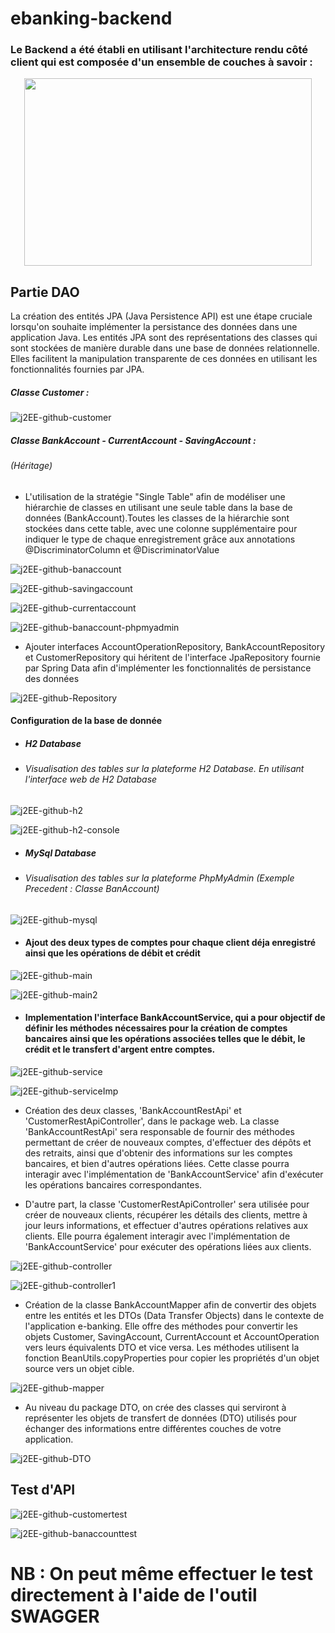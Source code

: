 # ebanking-backend

<h3>Le Backend a été établi en utilisant l'architecture rendu côté client qui est composée d'un ensemble de couches à savoir : </h3>

<p align="center">
  <img width="460" height="300" src="https://github.com/Musta1Pha/Ressources/assets/91842692/7a4db306-aee6-4956-9259-124112058eca">
</p>

<h2>Partie DAO</h2>
La création des entités JPA (Java Persistence API) est une étape cruciale lorsqu'on souhaite implémenter la persistance des données dans une application Java. Les entités JPA sont des représentations des classes qui sont stockées de manière durable dans une base de données relationnelle. Elles facilitent la manipulation transparente de ces données en utilisant les fonctionnalités fournies par JPA.

<h5>Classe Customer : </h5>

![j2EE-github-customer](https://github.com/Musta1Pha/Ressources/assets/91842692/510b55c1-0ebd-4998-8cda-624759b0ba64)

<h5>Classe BankAccount - CurrentAccount - SavingAccount : <h6>(Héritage)</h6></h5>

- L'utilisation de la stratégie "Single Table" afin de modéliser une hiérarchie de classes en utilisant une seule table dans la base de données (BankAccount).Toutes les classes de la hiérarchie sont stockées dans cette table, avec une colonne supplémentaire pour indiquer le type de chaque enregistrement grâce aux annotations @DiscriminatorColumn et @DiscriminatorValue

![j2EE-github-banaccount](https://github.com/Musta1Pha/Ressources/assets/91842692/347979cb-08fc-4241-bd7f-9a5e028eb25d)

![j2EE-github-savingaccount](https://github.com/Musta1Pha/Ressources/assets/91842692/c538e3e3-3cd4-4c04-8667-5f6058ab6b7e)

![j2EE-github-currentaccount](https://github.com/Musta1Pha/Ressources/assets/91842692/eb71c789-a5e3-485b-8dee-d9d7d9156960)

![j2EE-github-banaccount-phpmyadmin](https://github.com/Musta1Pha/Ressources/assets/91842692/08d0d32a-1279-449f-a34f-d75dd23eb8e8)

- Ajouter interfaces AccountOperationRepository, BankAccountRepository et CustomerRepository qui héritent de l'interface JpaRepository fournie par Spring Data afin d'implémenter les fonctionnalités de persistance des données

![j2EE-github-Repository](https://github.com/Musta1Pha/Ressources/assets/91842692/c868dc80-a52f-4abe-8209-c4ac3c7292bd)

<h4>Configuration de la base de donnée</h4>

- <h5>H2 Database</h5>
- <h6>Visualisation des tables sur la plateforme H2 Database. En utilisant l'interface web de H2 Database</h6>

![j2EE-github-h2](https://github.com/Musta1Pha/Ressources/assets/91842692/c80f624a-d4ff-4f11-8e5c-e968b95b5fcb)

![j2EE-github-h2-console](https://github.com/Musta1Pha/Ressources/assets/91842692/dee84cb2-b1e3-4499-834d-cbde8516168b)

- <h5>MySql Database</h5>
- <h6>Visualisation des tables sur la plateforme PhpMyAdmin (Exemple Precedent : Classe BanAccount)</h6>

![j2EE-github-mysql](https://github.com/Musta1Pha/Ressources/assets/91842692/a81c5b95-4914-450f-806b-6e488c484912)

- <h4>Ajout des deux types de comptes pour chaque client déja enregistré ainsi que les opérations de débit et crédit</h4>

![j2EE-github-main](https://github.com/Musta1Pha/Ressources/assets/91842692/9a9b1991-3737-4145-abcb-b64f2791db5d)

![j2EE-github-main2](https://github.com/Musta1Pha/Ressources/assets/91842692/ebea13d9-989b-4071-8a08-eb0b11e90b8f)

- <h4>Implementation l'interface BankAccountService, qui a pour objectif de définir les méthodes nécessaires pour la création de comptes bancaires ainsi que les opérations associées telles que le débit, le crédit et le transfert d'argent entre comptes.</h4>

![j2EE-github-service](https://github.com/Musta1Pha/Ressources/assets/91842692/9f3fdb5b-6f7f-47cb-9565-8308e931f4f8)

![j2EE-github-serviceImp](https://github.com/Musta1Pha/Ressources/assets/91842692/a526c7d4-7ee8-4699-ab5f-3af2909d35a3)

- Création des deux classes, 'BankAccountRestApi' et 'CustomerRestApiController', dans le package web. La classe 'BankAccountRestApi' sera responsable de fournir des méthodes permettant de créer de nouveaux comptes, d'effectuer des dépôts et des retraits, ainsi que d'obtenir des informations sur les comptes bancaires, et bien d'autres opérations liées. Cette classe pourra interagir avec l'implémentation de 'BankAccountService' afin d'exécuter les opérations bancaires correspondantes.

- D'autre part, la classe 'CustomerRestApiController' sera utilisée pour créer de nouveaux clients, récupérer les détails des clients, mettre à jour leurs informations, et effectuer d'autres opérations relatives aux clients. Elle pourra également interagir avec l'implémentation de 'BankAccountService' pour exécuter des opérations liées aux clients.

![j2EE-github-controller](https://github.com/Musta1Pha/Ressources/assets/91842692/7fa92374-873f-4c77-9adc-5fd1cf62e9c1)

![j2EE-github-controller1](https://github.com/Musta1Pha/Ressources/assets/91842692/f087b461-d13d-4e80-b2f8-700b09599b3b)

- Création de la classe BankAccountMapper afin de convertir des objets entre les entités et les DTOs (Data Transfer Objects) dans le contexte de l'application e-banking. Elle offre des méthodes pour convertir les objets Customer, SavingAccount, CurrentAccount et AccountOperation vers leurs équivalents DTO et vice versa. Les méthodes utilisent la fonction BeanUtils.copyProperties pour copier les propriétés d'un objet source vers un objet cible.

![j2EE-github-mapper](https://github.com/Musta1Pha/Ressources/assets/91842692/bf3181d1-a46e-4945-bb75-ec05f348a44f)

- Au niveau du package DTO, on crée des classes qui serviront à représenter les objets de transfert de données (DTO) utilisés pour échanger des informations entre différentes couches de votre application.

![j2EE-github-DTO](https://github.com/Musta1Pha/Ressources/assets/91842692/6ba76354-6e87-47eb-a5ce-713ef41e65c5)

<h2>Test d'API</h2>

![j2EE-github-customertest](https://github.com/Musta1Pha/Ressources/assets/91842692/9ae3fd1d-8dbc-4758-99cd-e9cf551302d7)

![j2EE-github-banaccounttest](https://github.com/Musta1Pha/Ressources/assets/91842692/1a35a792-7396-4573-a317-27defcf1c861)

<h1> NB : On peut même effectuer le test directement à l'aide de l'outil SWAGGER</h1>
























